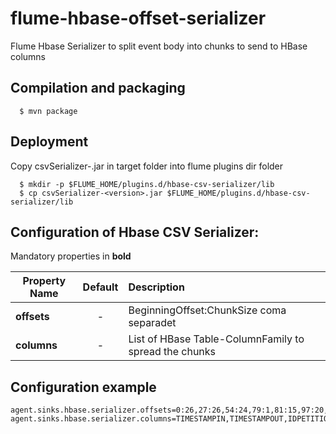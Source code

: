# flume-hbase-offset-serializer
Flume Hbase Serializer to split event body into chunks to send to HBase columns

Compilation and packaging
----------
```
  $ mvn package
```

Deployment
----------

Copy csvSerializer-<version>.jar in target folder into flume plugins dir folder
```
  $ mkdir -p $FLUME_HOME/plugins.d/hbase-csv-serializer/lib
  $ cp csvSerializer-<version>.jar $FLUME_HOME/plugins.d/hbase-csv-serializer/lib
```

Configuration of Hbase CSV Serializer:
----------
Mandatory properties in <b>bold</b>

| Property Name | Default | Description |
| ----------------------- | :-----: | :---------- |
| <b>offsets</b> | - | BeginningOffset:ChunkSize coma separadet |
| <b>columns</b> | - | List of HBase Table-ColumnFamily to spread the chunks |


Configuration example
--------------------

```properties
agent.sinks.hbase.serializer.offsets=0:26,27:26,54:24,79:1,81:15,97:20,118:8,127:51,188:32,212:57,270:16
agent.sinks.hbase.serializer.columns=TIMESTAMPIN,TIMESTAMPOUT,IDPETITION,ERROR,IDSERVER,IDTHREAD,CANCODE,ESCENARIO,IDSESION,IDUSUARIO,IPCLIENTE

```
